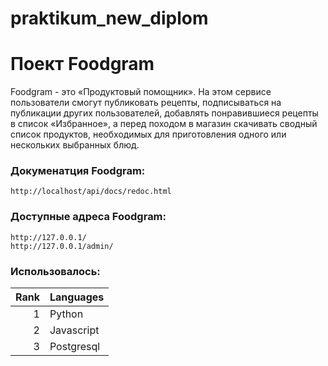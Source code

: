# praktikum_new_diplom

# Поект Foodgram

Foodgram - это «Продуктовый помощник». На этом сервисе пользователи смогут публиковать рецепты, подписываться на публикации других пользователей, добавлять понравившиеся рецепты в список «Избранное», а перед походом в магазин скачивать сводный список продуктов, необходимых для приготовления одного или нескольких выбранных блюд.


### Докуменатция Foodgram:

```
http://localhost/api/docs/redoc.html
```

### Доступные адреса Foodgram:
```
http://127.0.0.1/
http://127.0.0.1/admin/
```

### Использовалось:

| Rank | Languages |
|-----:|-----------|
|     1| Python    |
|     2| Javascript|
|     3| Postgresql|